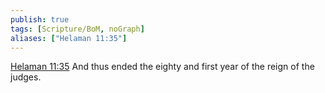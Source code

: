 ```yaml
---
publish: true
tags: [Scripture/BoM, noGraph]
aliases: ["Helaman 11:35"]
---
```

[Helaman 11:35](https://churchofjesuschrist.org/study/scriptures/bofm/hel/11?lang=eng&id=p35#p35) And thus ended the eighty and first year of the reign of the judges.
